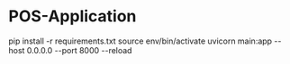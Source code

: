 # POS-Application

pip install -r requirements.txt
source env/bin/activate
uvicorn main:app --host 0.0.0.0 --port 8000 --reload
